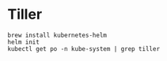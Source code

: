 # Tiller

```
brew install kubernetes-helm
helm init
kubectl get po -n kube-system | grep tiller
```
